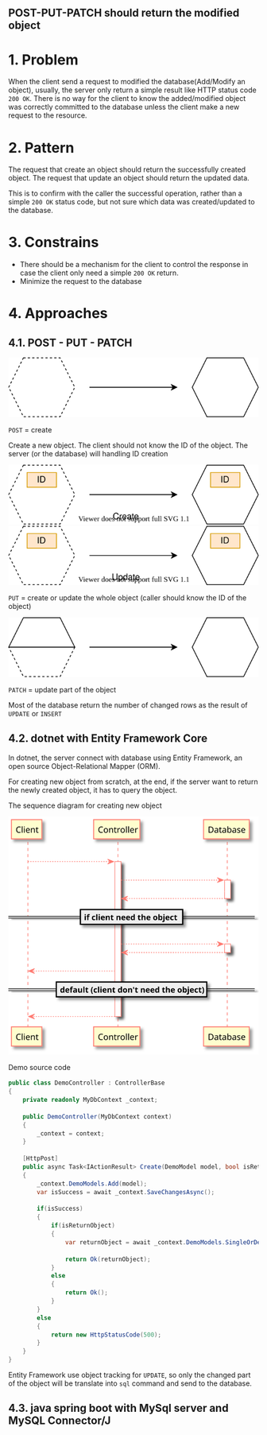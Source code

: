 POST-PUT-PATCH should return the modified object
---

# 1. Problem

When the client send a request to modified the database(Add/Modify an object), usually, the server only return a simple result like HTTP status code `200 OK`. There is no way for the client to know the added/modified object was correctly committed to the database unless the client make a new request to the resource.

# 2. Pattern

The request that create an object should return the successfully created object. The request that update an object should return the updated data.

This is to confirm with the caller the successful operation, rather than a simple `200 OK` status code, but not sure which data was created/updated to the database.

# 3. Constrains

* There should be a mechanism for the client to control the response in case the client only need a simple `200 OK` return.
* Minimize the request to the database

# 4. Approaches

## 4.1. POST - PUT - PATCH

<img src="POST.svg"/>

`POST` = create

Create a new object. The client should not know the ID of the object. The server (or the database) will handling ID creation

<img src="PUT-CREATE.svg"/>

<img src="PUT-UPDATE.svg"/>

`PUT` = create or update the whole object (caller should know the ID of the object)

<img src="PATCH.svg"/>

`PATCH` = update part of the object

Most of the database return the number of changed rows as the result of `UPDATE` or `INSERT`

## 4.2. dotnet with Entity Framework Core

In dotnet, the server connect with database using Entity Framework, an open source Object-Relational Mapper (ORM).

For creating new object from scratch, at the end, if the server want to return the newly created object, it has to query the object.

The sequence diagram for creating new object

<img src="post_put_patch_return.svg"/>

Demo source code

```csharp
public class DemoController : ControllerBase
{
    private readonly MyDbContext _context;

    public DemoController(MyDbContext context)
    {
        _context = context;
    }

    [HttpPost]
    public async Task<IActionResult> Create(DemoModel model, bool isReturnObject = false)
    {
        _context.DemoModels.Add(model);
        var isSuccess = await _context.SaveChangesAsync();

        if(isSuccess)
        {
            if(isReturnObject)
            {
                var returnObject = await _context.DemoModels.SingleOrDefaultAsync(m => m.Id == model.Id);

                return Ok(returnObject);
            }
            else
            {
                return Ok();
            }
        }
        else
        {
            return new HttpStatusCode(500);
        }
    }
}
```

Entity Framework use object tracking for `UPDATE`, so only the changed part of the object will be translate into `sql` command and send to the database.

## 4.3. java spring boot with MySql server and MySQL Connector/J